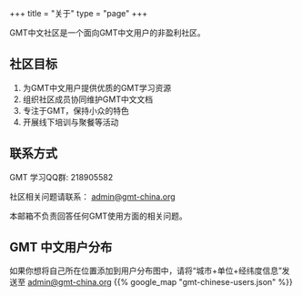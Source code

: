 +++
title = "关于"
type = "page"
+++

GMT中文社区是一个面向GMT中文用户的非盈利社区。

## 社区目标

1. 为GMT中文用户提供优质的GMT学习资源
2. 组织社区成员协同维护GMT中文文档
3. 专注于GMT，保持小众的特色
4. 开展线下培训与聚餐等活动

## 联系方式

GMT 学习QQ群: 218905582

社区相关问题请联系： [admin@gmt-china.org](mailto:admin@gmt-china.org)

本邮箱不负责回答任何GMT使用方面的相关问题。

## GMT 中文用户分布

如果你想将自己所在位置添加到用户分布图中，请将“城市+单位+经纬度信息”发送至 [admin@gmt-china.org](mailto:admin@gmt-china.org)
{{% google_map "gmt-chinese-users.json" %}}
